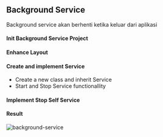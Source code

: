 ## Background Service
Background service akan berhenti ketika keluar dari aplikasi

#### Init Background Service Project

#### Enhance Layout

#### Create and implement Service
- Create a new class and inherit Service
- Start and Stop Service functionallity

#### Implement Stop Self Service

#### Result
![background-service](https://user-images.githubusercontent.com/27923352/193579136-9b6ad41b-33ab-4cdd-9bc5-82b9d3e77681.gif)
